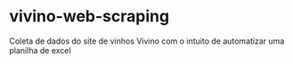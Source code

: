 # vivino-web-scraping
Coleta de dados do site de vinhos Vivino com o intuito de automatizar uma planilha de excel
